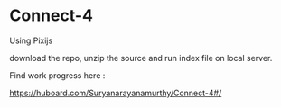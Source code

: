 # Connect-4

Using Pixijs

download the repo, unzip the source and run index file on local server. 

Find work progress here :

https://huboard.com/Suryanarayanamurthy/Connect-4#/
